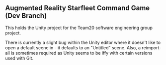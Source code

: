 ## Augmented Reality Starfleet Command Game (Dev Branch)

This holds the Unity project for the Team20 software engineering group project.

There is currently a slight bug within the Unity editor where it doesn't like to open a default scene in - it defaults to an "Untitled" scene. Also, a reimport-all is sometimes
required as Unity seems to be iffy with certain versions used with Git.
